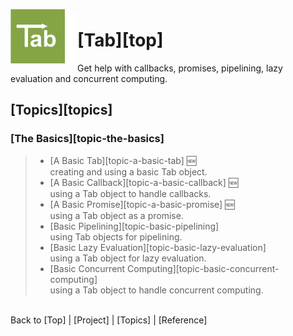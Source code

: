 <a name="top" ></a>

<img src="./img/tab-logo128.png" alt="Tab logo" align="left" style="float:left; margin-top:-8px;" height="87" /><img src="./img/1x1.png" align="left" style="float:left;" height="79" width="20" />
# [Tab][top]
Get help with callbacks, promises, pipelining, lazy evaluation and concurrent computing.
<br />

## [Topics][topics]

### [The Basics][topic-the-basics]
> 
>   * [A Basic Tab][topic-a-basic-tab] :new:  
>     creating and using a basic Tab object.
>   * [A Basic Callback][topic-a-basic-callback] :new:  
>     using a Tab object to handle callbacks.
>   * [A Basic Promise][topic-a-basic-promise] :new:  
>     using a Tab object as a promise.
>   * [Basic Pipelining][topic-basic-pipelining]  
>     using Tab objects for pipelining.
>   * [Basic Lazy Evaluation][topic-basic-lazy-evaluation]  
>     using a Tab object for lazy evaluation.
>   * [Basic Concurrent Computing][topic-basic-concurrent-computing]  
>     using a Tab object to handle concurrent computing.
>   
> 



<br /> Back to [Top] | [Project] | [Topics] | [Reference] <br />
